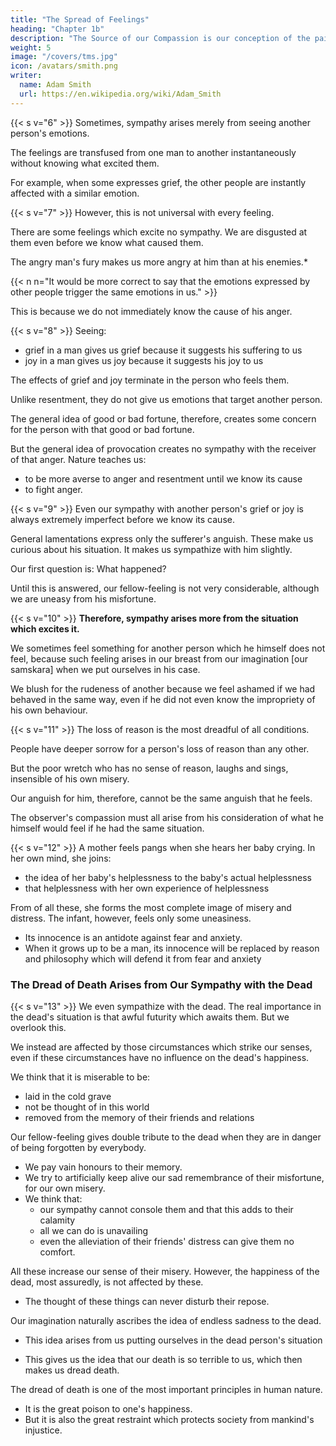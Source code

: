 ```yaml
---
title: "The Spread of Feelings"
heading: "Chapter 1b"
description: "The Source of our Compassion is our conception of the pain of others"
weight: 5
image: "/covers/tms.jpg"
icon: /avatars/smith.png
writer:
  name: Adam Smith
  url: https://en.wikipedia.org/wiki/Adam_Smith
---
```




{{< s v="6" >}} Sometimes, sympathy arises merely from seeing another person's emotions.

The feelings are transfused from one man to another instantaneously without knowing what excited them.

For example, when some expresses grief, the other people are instantly affected with a similar emotion.


{{< s v="7" >}} However, this is not universal with every feeling.

There are some feelings which excite no sympathy. We are disgusted at them even before we know what caused them.

The angry man's fury makes us more angry at him than at his enemies.*

{{< n n="It would be more correct to say that the emotions expressed by other people trigger the same emotions in us." >}}


This is because we do not immediately know the cause of his anger. 

<!-- his provocation so we cannot:
- bring his case home to ourselves, and
- conceive similar passions

But we see the violence awaiting the people whom he is angry with. We readily:
- sympathize with their fear, and
- go against the angry man -->


{{< s v="8" >}} Seeing:
- grief in a man gives us grief because it suggests his suffering to us
- joy in a man gives us joy because it suggests his joy to us

<!-- and joy in others gives us grief and joy because they suggest that person's good or bad fortune. -->

The effects of grief and joy terminate in the person who feels them.

Unlike resentment, they do not give us emotions that target another person. 

The general idea of good or bad fortune, therefore, creates some concern for the person with that good or bad fortune.

But the general idea of provocation creates no sympathy with the receiver of that anger. Nature teaches us:
- to be more averse to anger and resentment until we know its cause
- to fight anger.



{{< s v="9" >}} Even our sympathy with another person's grief or joy is always extremely imperfect before we know its cause.

General lamentations express only the sufferer's anguish. These make us curious about his situation. It makes us sympathize with him slightly.

Our first question is: What happened?

Until this is answered, our fellow-feeling is not very considerable, although we are uneasy from his misfortune.


{{< s v="10" >}} **Therefore, sympathy arises more from the situation which excites it.**

We sometimes feel something for another person which he himself does not feel, because such feeling arises in our breast from our imagination [our samskara] when we put ourselves in his case.

We blush for the rudeness of another because we feel ashamed if we had behaved in the same way, even if he did not even know the impropriety of his own behaviour.


{{< s v="11" >}} The loss of reason is the most dreadful of all conditions.

People have deeper sorrow for a person's loss of reason than any other. 

But the poor wretch who has no sense of reason, laughs and sings, insensible of his own misery. 

Our anguish for him, therefore, cannot be the same anguish that he feels.

The observer's compassion must all arise from his consideration of what he himself would feel if he had the same situation.

{{< s v="12" >}} A mother feels pangs when she hears her baby crying. In her own mind, she joins:
- the idea of her baby's helplessness to the baby's actual helplessness
- that helplessness with her own experience of helplessness

<!-- ![Moral sentiments chart for Baby](/graphics/tms/baby.png) -->

From of all these, she forms the most complete image of misery and distress. The infant, however, feels only some uneasiness.
- Its innocence is an antidote against fear and anxiety.
- When it grows up to be a man, its innocence will be replaced by reason and philosophy which will defend it from fear and anxiety


### The Dread of Death Arises from Our Sympathy with the Dead

{{< s v="13" >}} We even sympathize with the dead. The real importance in the dead's situation is that awful futurity which awaits them. But we overlook this.

We instead are affected by those circumstances which strike our senses, even if these circumstances have no influence on the dead's happiness. 

We think that it is miserable to be:
- laid in the cold grave
- not be thought of in this world
- removed from the memory of their friends and relations


Our fellow-feeling gives double tribute to the dead when they are in danger of being forgotten by everybody.
- We pay vain honours to their memory.
- We try to artificially keep alive our sad remembrance of their misfortune, for our own misery.
- We think that:
  - our sympathy cannot console them and that this adds to their calamity
  - all we can do is unavailing
  - even the alleviation of their friends' distress can give them no comfort.

All these increase our sense of their misery. However, the happiness of the dead, most assuredly, is not affected by these. 
- The thought of these things can never disturb their repose. 

Our imagination naturally ascribes the idea of endless sadness to the dead. 
- This idea arises from us putting ourselves in the dead person's situation
<!-- by us lodging our own living souls into their dead bodies.  -->
- This gives us the idea that our death is so terrible to us, which then makes us dread death. 
<!-- This gives us an idea of what our emotions would be if we were to die. -->

The dread of death is one of the most important principles in human nature.
- It is the great poison to one's happiness.
- But it is also the great restraint which protects society from mankind's injustice.
